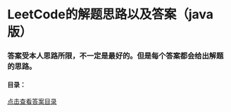 # LeetCode的解题思路以及答案（java版）


### 答案受本人思路所限，不一定是最好的。但是每个答案都会给出解题的思路。


#### 目录：
[点击查看答案目录](https://github.com/pokerfaceCmy/leetcode/tree/master/answer)<br>
